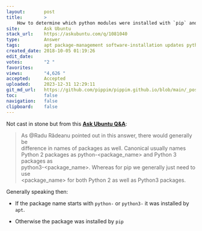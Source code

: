 ```yaml
---
layout:       post
title:        >
    How to determine which python modules were installed with `pip` and which with `apt`?
site:         Ask Ubuntu
stack_url:    https://askubuntu.com/q/1081040
type:         Answer
tags:         apt package-management software-installation updates python
created_date: 2018-10-05 01:19:26
edit_date:    
votes:        "2 "
favorites:    
views:        "4,626 "
accepted:     Accepted
uploaded:     2023-12-31 12:29:11
git_md_url:   https://github.com/pippim/pippim.github.io/blob/main/_posts/2018/2018-10-05-How-to-determine-which-python-modules-were-installed-with-_pip_-and-which-with-_apt__.md
toc:          false
navigation:   false
clipboard:    false
---
```


Not cast in stone but from this [**Ask Ubuntu Q&A**][1]: 

> As @Radu Rădeanu pointed out in this answer, there would generally be  
> difference in names of packages as well. Canonical usually names  
> Python 2 packages as python-<package_name> and Python 3 packages as  
> python3-<package_name>. Whereas for pip we generally just need to use  
> <package_name> for both Python 2 as well as Python3 packages.  

Generally speaking then:

- If the package name starts with `python-` or `python3-` it was installed by `apt`.
- Otherwise the package was installed by `pip`

  [1]: https://askubuntu.com/questions/431780/apt-get-install-vs-pip-install

